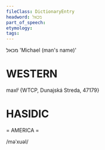 ```yaml
---
fileClass: DictionaryEntry
headword: מכאל
part_of_speech: 
etymology: 
tags: 
---
```

מכאל
'Michael (man's name)'

WESTERN
========

maxlʲ {WTCP, Dunajská Streda, 47179}

HASIDIC
=======
= AMERICA = 

/məˈxuəl/